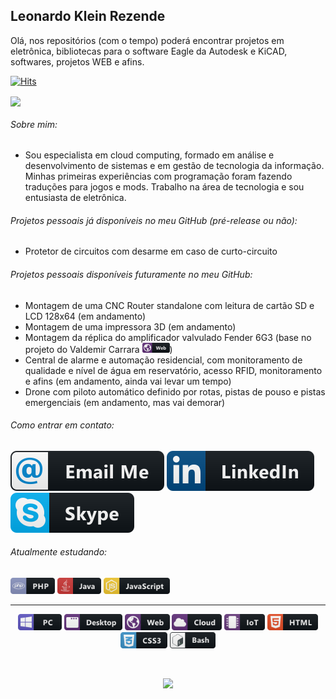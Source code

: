   ## Leonardo Klein Rezende
  Olá, nos repositórios (com o tempo) poderá encontrar projetos em eletrônica, bibliotecas para o software Eagle da Autodesk e KiCAD, softwares, projetos WEB e afins.
  
  [![Hits](https://hits.seeyoufarm.com/api/count/incr/badge.svg?url=https%3A%2F%2Fgithub.com%2Fleonardokr%2F&count_bg=%2379C83D&title_bg=%23555555&title=Visitas&edge_flat=true)](https://hits.seeyoufarm.com)


  <a href="https://github.com/leonardokr/github-readme-stats">
    <img align="center" src="https://github-readme-stats.vercel.app/api/top-langs/?username=leonardokr&layout=compact&theme=react&hide_border=true"/>
  </a>

 ###### Sobre mim:
- Sou especialista em cloud computing, formado em análise e desenvolvimento de sistemas e em gestão de tecnologia da informação. Minhas primeiras experiências com programação foram fazendo traduções para jogos e mods. Trabalho na área de tecnologia e sou entusiasta de eletrônica. 

 ###### Projetos pessoais já disponíveis no meu GitHub (pré-release ou não):
 - Protetor de circuitos com desarme em caso de curto-circuito
 
 ###### Projetos pessoais disponíveis futuramente no meu GitHub:
 - Montagem de uma CNC Router standalone com leitura de cartão SD e LCD 128x64 (em andamento)
 - Montagem de uma impressora 3D (em andamento)
 - Montagem da réplica do amplificador valvulado Fender 6G3 (base no projeto do Valdemir Carrara <a href="http://www.dem.inpe.br/~val/"><img height="16px" src="https://github.com/leonardokr/leonardokr/blob/master/resources/web.svg"></a>)
 - Central de alarme e automação residencial, com monitoramento de qualidade e nível de água em reservatório, acesso RFID, monitoramento e afins (em andamento, ainda vai levar um tempo)
 - Drone com piloto automático definido por rotas, pistas de pouso e pistas emergenciais (em andamento, mas vai demorar)
 
 ###### Como entrar em contato:
  <p align="left">
  <a href="mailto:leo@ziondev.us"><img src="https://github.com/leonardokr/leonardokr/blob/master/resources/email_me.svg"></a>
  <a href="https://www.linkedin.com/in/leonardo-klein-rezende-0b707b165/"><img src="https://github.com/leonardokr/leonardokr/blob/master/resources/linkedin.svg"></a>
  <a href="https://join.skype.com/invite/qTpQ1zeKC8gE"><img src="https://github.com/leonardokr/leonardokr/blob/master/resources/skype.svg"></a>

###### Atualmente estudando:
<p align="left">
  <img height="26px" href="#" src="https://github.com/leonardokr/leonardokr/blob/master/resources/php.svg">
  <img height="26px" href="#" src="https://github.com/leonardokr/leonardokr/blob/master/resources/java.svg">
  <img height="26px" href="#" src="https://github.com/leonardokr/leonardokr/blob/master/resources/js.svg">
  
<hr>

<p align="center">
  <img height="26px" href="#" src="https://github.com/leonardokr/leonardokr/blob/master/resources/pc.svg">
  <img height="26px" href="#" src="https://github.com/leonardokr/leonardokr/blob/master/resources/desktop.svg">
  <img height="26px" href="#" src="https://github.com/leonardokr/leonardokr/blob/master/resources/web.svg">
  <img height="26px" href="#" src="https://github.com/leonardokr/leonardokr/blob/master/resources/cloud.svg">
  <img height="26px" href="#" src="https://github.com/leonardokr/leonardokr/blob/master/resources/iot.svg">
  <img height="26px" href="#" src="https://github.com/leonardokr/leonardokr/blob/master/resources/html.svg">
  <img height="26px" href="#" src="https://github.com/leonardokr/leonardokr/blob/master/resources/css3.svg">
  <img height="26px" href="#" src="https://github.com/leonardokr/leonardokr/blob/master/resources/bash.svg">
</p>
<br/>
<p align="center">
  <a href="https://github.com/leonardokr/github-readme-streak-stats">
    <img align=center" src="http://github-readme-streak-stats.herokuapp.com?user=leonardokr&theme=react&date_format=j%20M%5B%20Y%5D"/>
  </a>
</p>
